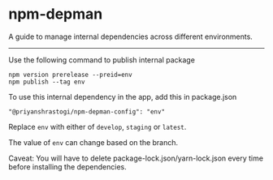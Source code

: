 # npm-depman

A guide to manage internal dependencies across different environments.

---

Use the following command to publish internal package

```
npm version prerelease --preid=env
npm publish --tag env
```

To use this internal dependency in the app, add this in package.json

```
"@priyanshrastogi/npm-depman-config": "env"
```

Replace `env` with either of `develop`, `staging` or `latest`.

The value of `env` can change based on the branch.

Caveat: You will have to delete package-lock.json/yarn-lock.json every time before installing the dependencies.
